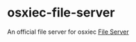 # osxiec-file-server
An official file server for osxiec
<a href="https://osxiec.glitch.me">File Server</a>
